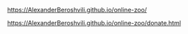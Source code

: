 https://AlexanderBeroshvili.github.io/online-zoo/




https://AlexanderBeroshvili.github.io/online-zoo/donate.html
